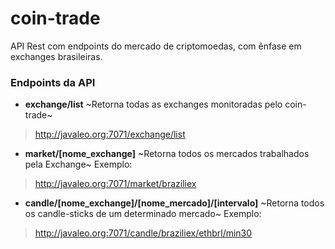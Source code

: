 # coin-trade
API Rest com endpoints do mercado de criptomoedas, com ênfase em exchanges brasileiras.

### Endpoints da API

* **exchange/list**
~Retorna todas as exchanges monitoradas pelo coin-trade~

> http://javaleo.org:7071/exchange/list

* **market/[nome_exchange]**
~Retorna todos os mercados trabalhados pela Exchange~
Exemplo:
> http://javaleo.org:7071/market/braziliex

* **candle/[nome_exchange]/[nome_mercado]/[intervalo]**
~Retorna todos os candle-sticks de um determinado mercado~
 Exemplo:
> http://javaleo.org:7071/candle/braziliex/ethbrl/min30

